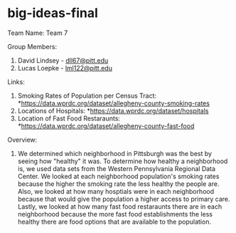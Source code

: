 # big-ideas-final
Team Name:
  Team 7
  
Group Members:
  1. David Lindsey - dll67@pitt.edu
  2. Lucas Loepke - lml122@pitt.edu

Links:
  1. Smoking Rates of Population per Census Tract:
      *https://data.wprdc.org/dataset/allegheny-county-smoking-rates
  2. Locations of Hospitals:
       *https://data.wprdc.org/dataset/hospitals
  3. Location of Fast Food Restaraunts:
       *https://data.wprdc.org/dataset/allegheny-county-fast-food

Overview:
  1. We determined which neighborhood in Pittsburgh was the best by seeing how "healthy" it was. To determine how healthy a neighborhood is, we used data sets from the Western Pennsylvania Regional 
  Data Center. We looked at each neighborhood population's smoking rates because the higher the smoking rate the less healthy the people are. Also, we looked at how many hosptials were in each 
  neighborhood because that would give the population a higher access to primary care. Lastly, we looked at how many fast food restaraunts there are in each neighborhood because the more fast food 
  establishments the less healthy there are food options that are available to the population.
